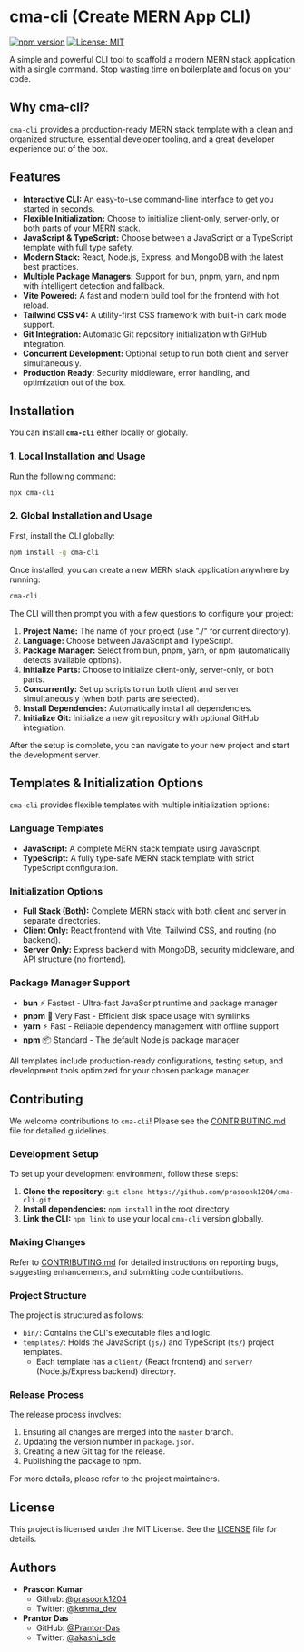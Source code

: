 # cma-cli (Create MERN App CLI)

[![npm version](https://img.shields.io/npm/v/cma-cli.svg)](https://www.npmjs.com/package/cma-cli)
[![License: MIT](https://img.shields.io/badge/License-MIT-yellow.svg)](https://opensource.org/licenses/MIT)

A simple and powerful CLI tool to scaffold a modern MERN stack application with a single command. Stop wasting time on boilerplate and focus on your code.

## Why cma-cli?

`cma-cli` provides a production-ready MERN stack template with a clean and organized structure, essential developer tooling, and a great developer experience out of the box.

## Features

- **Interactive CLI:** An easy-to-use command-line interface to get you started in seconds.
- **Flexible Initialization:** Choose to initialize client-only, server-only, or both parts of your MERN stack.
- **JavaScript & TypeScript:** Choose between a JavaScript or a TypeScript template with full type safety.
- **Modern Stack:** React, Node.js, Express, and MongoDB with the latest best practices.
- **Multiple Package Managers:** Support for bun, pnpm, yarn, and npm with intelligent detection and fallback.
- **Vite Powered:** A fast and modern build tool for the frontend with hot reload.
- **Tailwind CSS v4:** A utility-first CSS framework with built-in dark mode support.
- **Git Integration:** Automatic Git repository initialization with GitHub integration.
- **Concurrent Development:** Optional setup to run both client and server simultaneously.
- **Production Ready:** Security middleware, error handling, and optimization out of the box.

## Installation  

You can install **`cma-cli`** either locally or globally.  

### 1. Local Installation and Usage
Run the following command:  
```bash
npx cma-cli
```

### 2. Global Installation and Usage 
First, install the CLI globally:
```bash
npm install -g cma-cli
```

Once installed, you can create a new MERN stack application anywhere by running:

```bash
cma-cli
```

The CLI will then prompt you with a few questions to configure your project:

1.  **Project Name:** The name of your project (use "./" for current directory).
2.  **Language:** Choose between JavaScript and TypeScript.
3.  **Package Manager:** Select from bun, pnpm, yarn, or npm (automatically detects available options).
4.  **Initialize Parts:** Choose to initialize client-only, server-only, or both parts.
5.  **Concurrently:** Set up scripts to run both client and server simultaneously (when both parts are selected).
6.  **Install Dependencies:** Automatically install all dependencies.
7.  **Initialize Git:** Initialize a new git repository with optional GitHub integration.

After the setup is complete, you can navigate to your new project and start the development server.

## Templates & Initialization Options

`cma-cli` provides flexible templates with multiple initialization options:

### Language Templates
- **JavaScript:** A complete MERN stack template using JavaScript.
- **TypeScript:** A fully type-safe MERN stack template with strict TypeScript configuration.

### Initialization Options
- **Full Stack (Both):** Complete MERN stack with both client and server in separate directories.
- **Client Only:** React frontend with Vite, Tailwind CSS, and routing (no backend).
- **Server Only:** Express backend with MongoDB, security middleware, and API structure (no frontend).

### Package Manager Support
- **bun** ⚡ Fastest - Ultra-fast JavaScript runtime and package manager
- **pnpm** 🚀 Very Fast - Efficient disk space usage with symlinks
- **yarn** ⚡ Fast - Reliable dependency management with offline support
- **npm** 📦 Standard - The default Node.js package manager

All templates include production-ready configurations, testing setup, and development tools optimized for your chosen package manager.

## Contributing

We welcome contributions to `cma-cli`! Please see the [CONTRIBUTING.md](CONTRIBUTING.md) file for detailed guidelines.

### Development Setup

To set up your development environment, follow these steps:

1.  **Clone the repository:** `git clone https://github.com/prasoonk1204/cma-cli.git`
2.  **Install dependencies:** `npm install` in the root directory.
3.  **Link the CLI:** `npm link` to use your local `cma-cli` version globally.

### Making Changes

Refer to [CONTRIBUTING.md](CONTRIBUTING.md) for detailed instructions on reporting bugs, suggesting enhancements, and submitting code contributions.

### Project Structure

The project is structured as follows:

-   `bin/`: Contains the CLI's executable files and logic.
-   `templates/`: Holds the JavaScript (`js/`) and TypeScript (`ts/`) project templates.
    -   Each template has a `client/` (React frontend) and `server/` (Node.js/Express backend) directory.

### Release Process

The release process involves:

1.  Ensuring all changes are merged into the `master` branch.
2.  Updating the version number in `package.json`.
3.  Creating a new Git tag for the release.
4.  Publishing the package to npm.

For more details, please refer to the project maintainers.


## License

This project is licensed under the MIT License. See the [LICENSE](LICENSE) file for details.


## Authors

-   **Prasoon Kumar**
    -   Github: [@prasoonk1204](https://github.com/prasoonk1204)
    -   Twitter: [@kenma_dev](https://x.com/kenma_dev)
-   **Prantor Das**
    -   GitHub: [@Prantor-Das](https://github.com/Prantor-Das)
    -   Twitter: [@akashi_sde](https://x.com/akashi_sde)